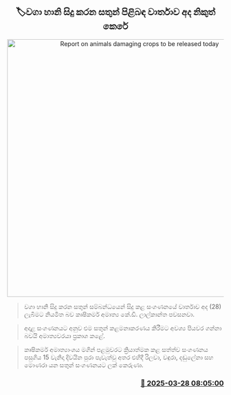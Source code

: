 <p align='center'><b><h2 align='center' title='Report on animals damaging crops to be released today'>🏷වගා හානි සිදු කරන සතුන් පිළිබඳ වාර්තාව අද නිකුත් කෙරේ</h2></b></p>
<p align='center'><img src='https://helakuru.sgp1.cdn.digitaloceanspaces.com/esana/images/lib/rilava-nn-archived.jpg' width='600' alt='Report on animals damaging crops to be released today'></p>

> වගා හානි සිදු කරන සතුන් සම්බන්ධයෙන් සිදු කළ සංගණනයේ වාර්තාව අද (28) ලැබීමට නියමිත බව කෘෂිකර්ම අමාත්‍ය කේ.ඩී. ලාල්කාන්ත පවසනවා.

> අදාළ සංගණනයට අනුව එම සතුන් කළමනාකරණය කිරීමට අවශ්‍ය පියවර ගන්නා බවයි අමාත්‍යවරයා ප්‍රකාශ කළේ.

> කෘෂිකර්ම අමාත්‍යාංශය මගින් පළමුවරට ක්‍රියාත්මක කළ සත්ත්ව සංගණනය පසුගිය 15 වැනිදා දිවයින පුරා පැවැත්වු අතර එහිදී රිලවා, වඳුරා, දඬුලේනා සහ මොණරා යන සතුන් සංගණනයට ලක් කෙරුණා.



<h3 align='right'><a href='https://www.helakuru.lk/esana/p/108718/'>📅 2025-03-28 08:05:00</a></h3>
